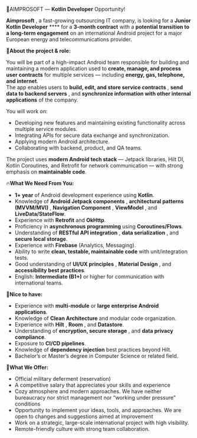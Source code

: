 🚀AIMPROSOFT — **Kotlin Developer** Opportunity!

**Aimprosoft** , a fast-growing outsourcing IT company, is looking for a
**Junior Kotlin Developer** **** for a **3-month contract** with a **potential
transition to a long-term engagement** on an international Android project for
a major European energy and telecommunications provider.

**🎯About the project & role:**

You will be part of a high-impact Android team responsible for building and
maintaining a modern application used to **create, manage, and process user
contracts** for multiple services — including **energy, gas, telephone, and
internet**.  
The app enables users to **build, edit, and store service contracts** , **send
data to backend servers** , and **synchronize information with other internal
applications** of the company.

You will work on:

  * Developing new features and maintaining existing functionality across multiple service modules.
  * Integrating APIs for secure data exchange and synchronization.
  * Applying modern Android architecture.
  * Collaborating with backend, product, and QA teams.  
  

The project uses **modern Android tech stack** — Jetpack libraries, Hilt DI,
Kotlin Coroutines, and Retrofit for network communication — with strong
emphasis on **maintainable code**.  
  
🔥**What We Need From You:**

  * **1+ year** of Android development experience using **Kotlin**.
  * Knowledge of **Android Jetpack components** , **architectural patterns (MVVM/MVI)** , **Navigation Component** , **ViewModel** , and **LiveData/StateFlow**.
  * Experience with **Retrofit** and **OkHttp**.
  * Proficiency in **asynchronous programming** using **Coroutines/Flows**.
  * Understanding of **RESTful API integration** , **data serialization** , and **secure local storage**.
  * Experience with **Firebase** (Analytics, Messaging).
  * Ability to write **clean, testable, maintainable code** with unit/integration tests.
  * Good understanding of **UI/UX principles** , **Material Design** , and **accessibility best practices**.
  * English: **Intermediate (B1+)** or higher for communication with international teams.

**📌Nice to have:**

  * Experience with **multi-module** or **large enterprise Android applications**.
  * Knowledge of **Clean Architecture** and modular code organization.
  * Experience with **Hilt** , **Room** , and **Datastore**.
  * Understanding of **encryption, secure storage** , and **data privacy compliance**.
  * Exposure to **CI/CD pipelines**.
  * Knowledge of **dependency injection** best practices beyond Hilt.
  * Bachelor’s or Master’s degree in Computer Science or related field.

💼**What We Offer:**

  * Official military deferment (reservation)
  * A competitive salary that appreciates your skills and experience
  * Cozy atmosphere and modern approaches. We have neither bureaucracy nor strict management nor “working under pressure” conditions
  * Opportunity to implement your ideas, tools, and approaches. We are open to changes and suggestions aimed at improvement
  * Work on a strategic, large-scale international project with high visibility.
  * Remote-friendly culture with strong team collaboration.